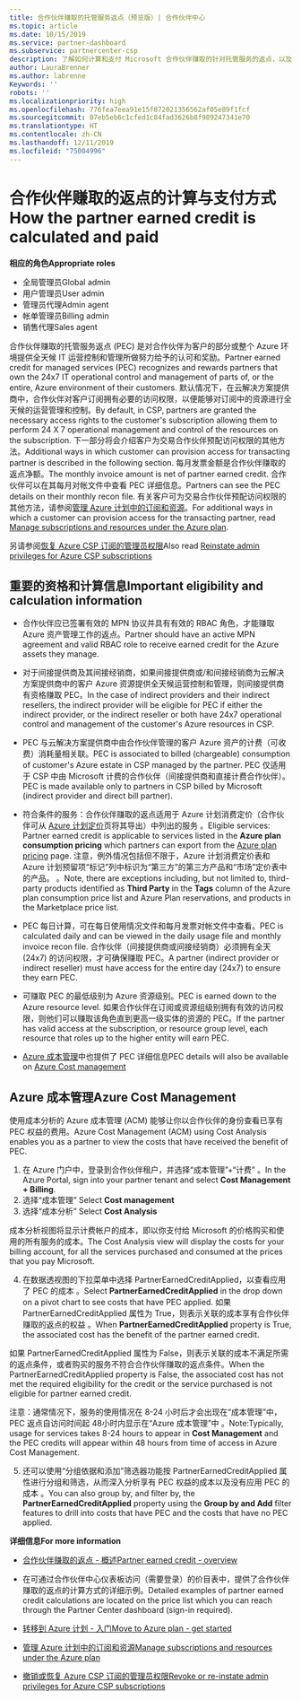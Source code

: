 ```yaml
---
title: 合作伙伴赚取的托管服务返点（预览版）| 合作伙伴中心
ms.topic: article
ms.date: 10/15/2019
ms.service: partner-dashboard
ms.subservice: partnercenter-csp
description: 了解如何计算和支付 Microsoft 合作伙伴赚取的针对托管服务的返点，以及如何确保你有资格赚取它们。
author: LauraBrenner
ms.author: labrenne
Keywords: ''
robots: ''
ms.localizationpriority: high
ms.openlocfilehash: 776fea7eea91e15f872021356562af05e89f1fcf
ms.sourcegitcommit: 07eb5eb6c1cfed1c84fad3626b8f989247341e70
ms.translationtype: HT
ms.contentlocale: zh-CN
ms.lasthandoff: 12/11/2019
ms.locfileid: "75004996"
---
```

# <a name="how-the-partner-earned-credit-is-calculated-and-paid"></a><span data-ttu-id="2fd58-103">合作伙伴赚取的返点的计算与支付方式</span><span class="sxs-lookup"><span data-stu-id="2fd58-103">How the partner earned credit is calculated and paid</span></span>

<span data-ttu-id="2fd58-104">**相应的角色**</span><span class="sxs-lookup"><span data-stu-id="2fd58-104">**Appropriate roles**</span></span>
-   <span data-ttu-id="2fd58-105">全局管理员</span><span class="sxs-lookup"><span data-stu-id="2fd58-105">Global admin</span></span>
-   <span data-ttu-id="2fd58-106">用户管理员</span><span class="sxs-lookup"><span data-stu-id="2fd58-106">User admin</span></span>
-   <span data-ttu-id="2fd58-107">管理员代理</span><span class="sxs-lookup"><span data-stu-id="2fd58-107">Admin agent</span></span>
-   <span data-ttu-id="2fd58-108">帐单管理员</span><span class="sxs-lookup"><span data-stu-id="2fd58-108">Billing admin</span></span>
-   <span data-ttu-id="2fd58-109">销售代理</span><span class="sxs-lookup"><span data-stu-id="2fd58-109">Sales agent</span></span>

<span data-ttu-id="2fd58-110">合作伙伴赚取的托管服务返点 (PEC) 是对合作伙伴为客户的部分或整个 Azure 环境提供全天候 IT 运营控制和管理所做努力给予的认可和奖励。</span><span class="sxs-lookup"><span data-stu-id="2fd58-110">Partner earned credit for managed services (PEC) recognizes and rewards partners that own the 24x7 IT operational control and management of parts of, or the entire, Azure environment of their customers.</span></span> <span data-ttu-id="2fd58-111">默认情况下，在云解决方案提供商中，合作伙伴对客户订阅拥有必要的访问权限，以便能够对订阅中的资源进行全天候的运营管理和控制。</span><span class="sxs-lookup"><span data-stu-id="2fd58-111">By default, in CSP, partners are granted the necessary access rights to the customer's subscription allowing them to perform 24 X 7 operational management and control of the resources on the subscription.</span></span> <span data-ttu-id="2fd58-112">下一部分将会介绍客户为交易合作伙伴预配访问权限的其他方法。</span><span class="sxs-lookup"><span data-stu-id="2fd58-112">Additional ways in which customer can provision access for transacting partner is described in the following section.</span></span> <span data-ttu-id="2fd58-113">每月发票金额是合作伙伴赚取的返点净额。</span><span class="sxs-lookup"><span data-stu-id="2fd58-113">The monthly invoice amount is net of partner earned credit.</span></span> <span data-ttu-id="2fd58-114">合作伙伴可以在其每月对帐文件中查看 PEC 详细信息。</span><span class="sxs-lookup"><span data-stu-id="2fd58-114">Partners can see the PEC details on their monthly recon file.</span></span> <span data-ttu-id="2fd58-115">有关客户可为交易合作伙伴预配访问权限的其他方法，请参阅[管理 Azure 计划中的订阅和资源](azure-plan-manage.md)。</span><span class="sxs-lookup"><span data-stu-id="2fd58-115">For additional ways in which a customer can provision access for the transacting partner, read [Manage subscriptions and resources under the Azure plan](azure-plan-manage.md).</span></span>

<span data-ttu-id="2fd58-116">另请参阅[恢复 Azure CSP 订阅的管理员权限](revoke-reinstate-csp.md)</span><span class="sxs-lookup"><span data-stu-id="2fd58-116">Also read [Reinstate admin privileges for Azure CSP subscriptions](revoke-reinstate-csp.md)</span></span>

## <a name="important-eligibility-and-calculation-information"></a><span data-ttu-id="2fd58-117">重要的资格和计算信息</span><span class="sxs-lookup"><span data-stu-id="2fd58-117">Important eligibility and calculation information</span></span>

- <span data-ttu-id="2fd58-118">合作伙伴应已签署有效的 MPN 协议并具有有效的 RBAC 角色，才能赚取 Azure 资产管理工作的返点。</span><span class="sxs-lookup"><span data-stu-id="2fd58-118">Partner should have an active MPN agreement and valid RBAC role to receive earned credit for the Azure assets they manage.</span></span> 

- <span data-ttu-id="2fd58-119">对于间接提供商及其间接经销商，如果间接提供商或/和间接经销商为云解决方案提供商中的客户 Azure 资源提供全天候运营控制和管理，则间接提供商有资格赚取 PEC。</span><span class="sxs-lookup"><span data-stu-id="2fd58-119">In the case of indirect providers and their indirect resellers, the indirect provider will be eligible for PEC if either the indirect provider, or the indirect reseller or both have 24x7 operational control and management of the customer's Azure resources in CSP.</span></span>

- <span data-ttu-id="2fd58-120">PEC 与云解决方案提供商中由合作伙伴管理的客户 Azure 资产的计费（可收费）消耗量相关联。</span><span class="sxs-lookup"><span data-stu-id="2fd58-120">PEC is associated to billed (chargeable) consumption of customer's Azure estate in CSP managed by the partner.</span></span> <span data-ttu-id="2fd58-121">PEC 仅适用于 CSP 中由 Microsoft 计费的合作伙伴（间接提供商和直接计费合作伙伴）。</span><span class="sxs-lookup"><span data-stu-id="2fd58-121">PEC is made available only to partners in CSP billed by Microsoft (indirect provider and direct bill partner).</span></span> 

- <span data-ttu-id="2fd58-122">符合条件的服务：合作伙伴赚取的返点适用于 Azure 计划消费定价（合作伙伴可从 [Azure 计划定价](https://partner.microsoft.com/commerce/sales)页将其导出）中列出的服务  。</span><span class="sxs-lookup"><span data-stu-id="2fd58-122">Eligible services: Partner earned credit is applicable to services listed in the **Azure plan consumption pricing** which partners can export from the [Azure plan pricing](https://partner.microsoft.com/commerce/sales) page.</span></span> <span data-ttu-id="2fd58-123">注意，例外情况包括但不限于，Azure 计划消费定价表和 Azure 计划预留项“标记”列中标识为“第三方”的第三方产品和“市场”定价表中的产品。   。</span><span class="sxs-lookup"><span data-stu-id="2fd58-123">Note, there are exceptions including, but not limited to, third-party products identified as **Third Party** in  the **Tags** column of the Azure plan consumption price list and Azure Plan reservations, and products in the Marketplace price list.</span></span>

- <span data-ttu-id="2fd58-124">PEC 每日计算，可在每日使用情况文件和每月发票对帐文件中查看。</span><span class="sxs-lookup"><span data-stu-id="2fd58-124">PEC is calculated daily and can be viewed in the daily usage file and monthly invoice recon file.</span></span> <span data-ttu-id="2fd58-125">合作伙伴（间接提供商或间接经销商）必须拥有全天 (24x7) 的访问权限，才可确保赚取 PEC。</span><span class="sxs-lookup"><span data-stu-id="2fd58-125">A partner (indirect provider or indirect reseller) must have access for the entire day (24x7) to ensure they earn PEC.</span></span>  

- <span data-ttu-id="2fd58-126">可赚取 PEC 的最低级别为 Azure 资源级别。</span><span class="sxs-lookup"><span data-stu-id="2fd58-126">PEC is earned down to the Azure resource level.</span></span> <span data-ttu-id="2fd58-127">如果合作伙伴在订阅或资源组级别拥有有效的访问权限，则他们可以赚取该角色直到更高一级实体的资源的 PEC。</span><span class="sxs-lookup"><span data-stu-id="2fd58-127">If the partner has valid access at the subscription, or resource group level, each resource that roles up to the higher entity will earn PEC.</span></span>  

- <span data-ttu-id="2fd58-128">[Azure 成本管理](https://go.microsoft.com/fwlink/?linkid=2106482)中也提供了 PEC 详细信息</span><span class="sxs-lookup"><span data-stu-id="2fd58-128">PEC details will also be available on [Azure Cost management](https://go.microsoft.com/fwlink/?linkid=2106482)</span></span>

## <a name="azure-cost-management"></a><span data-ttu-id="2fd58-129">Azure 成本管理</span><span class="sxs-lookup"><span data-stu-id="2fd58-129">Azure Cost Management</span></span>

 <span data-ttu-id="2fd58-130">使用成本分析的 Azure 成本管理 (ACM) 能够让你以合作伙伴的身份查看已享有 PEC 权益的费用。</span><span class="sxs-lookup"><span data-stu-id="2fd58-130">Azure Cost Management (ACM) using Cost Analysis enables you as a partner to view the costs that have received the benefit of PEC.</span></span>  

1. <span data-ttu-id="2fd58-131">在 Azure 门户中，登录到合作伙伴租户，并选择“成本管理”+“计费”  。</span><span class="sxs-lookup"><span data-stu-id="2fd58-131">In the Azure Portal, sign into your partner tenant and select **Cost Management + Billing**.</span></span>
2.  <span data-ttu-id="2fd58-132">选择“成本管理” </span><span class="sxs-lookup"><span data-stu-id="2fd58-132">Select **Cost management**</span></span>
3.  <span data-ttu-id="2fd58-133">选择“成本分析” </span><span class="sxs-lookup"><span data-stu-id="2fd58-133">Select **Cost Analysis**</span></span>

<span data-ttu-id="2fd58-134">成本分析视图将显示计费帐户的成本，即以你支付给 Microsoft 的价格购买和使用的所有服务的成本。</span><span class="sxs-lookup"><span data-stu-id="2fd58-134">The Cost Analysis view will display the costs for your billing account, for all the services purchased and consumed at the prices that you pay Microsoft.</span></span>

4.  <span data-ttu-id="2fd58-135">在数据透视图的下拉菜单中选择 PartnerEarnedCreditApplied，以查看应用了 PEC 的成本  。</span><span class="sxs-lookup"><span data-stu-id="2fd58-135">Select **PartnerEarnedCreditApplied** in the drop down on a pivot chart to see costs that have PEC applied.</span></span> <span data-ttu-id="2fd58-136">如果 PartnerEarnedCreditApplied 属性为 True，则表示关联的成本享有合作伙伴赚取的返点的权益  。</span><span class="sxs-lookup"><span data-stu-id="2fd58-136">When **PartnerEarnedCreditApplied** property is True, the associated cost has the benefit of the partner earned credit.</span></span> 

<span data-ttu-id="2fd58-137">如果 PartnerEarnedCreditApplied 属性为 False，则表示关联的成本不满足所需的返点条件，或者购买的服务不符合合作伙伴赚取的返点条件。</span><span class="sxs-lookup"><span data-stu-id="2fd58-137">When the PartnerEarnedCreditApplied property is False, the associated cost has not met the required eligibility for the credit or the service purchased is not eligible for partner earned credit.</span></span>

<span data-ttu-id="2fd58-138">注意：通常情况下，服务的使用情况在 8-24 小时后才会出现在“成本管理”中，PEC 返点自访问时间起 48小时内显示在“Azure 成本管理”中  。</span><span class="sxs-lookup"><span data-stu-id="2fd58-138">Note:Typically, usage for services takes 8-24 hours to appear in **Cost Management** and the PEC credits will appear within 48 hours from time of access in Azure Cost Management.</span></span>

5. <span data-ttu-id="2fd58-139">还可以使用“分组依据和添加”筛选器功能按 PartnerEarnedCreditApplied 属性进行分组和筛选，从而深入分析享有 PEC 权益的成本以及没有应用 PEC 的成本   。</span><span class="sxs-lookup"><span data-stu-id="2fd58-139">You can also group by, and filter by, the **PartnerEarnedCreditApplied** property using the **Group by and Add** filter features to drill into costs that have PEC and the costs that have no PEC applied.</span></span>

 <span data-ttu-id="2fd58-140">**详细信息**</span><span class="sxs-lookup"><span data-stu-id="2fd58-140">**For more information**</span></span>

- [<span data-ttu-id="2fd58-141">合作伙伴赚取的返点 - 概述</span><span class="sxs-lookup"><span data-stu-id="2fd58-141">Partner earned credit - overview</span></span>](partner-earned-credit.md)

- <span data-ttu-id="2fd58-142">在可通过合作伙伴中心仪表板访问（需要登录）的价目表中，提供了合作伙伴赚取的返点的计算方式的详细示例。</span><span class="sxs-lookup"><span data-stu-id="2fd58-142">Detailed examples of partner earned credit calculations are located on the price list which you can reach through the Partner Center dashboard (sign-in required).</span></span>

- [<span data-ttu-id="2fd58-143">转移到 Azure 计划 - 入门</span><span class="sxs-lookup"><span data-stu-id="2fd58-143">Move to Azure plan - get started</span></span>](azure-plan-get-started.md)

- [<span data-ttu-id="2fd58-144">管理 Azure 计划中的订阅和资源</span><span class="sxs-lookup"><span data-stu-id="2fd58-144">Manage subscriptions and resources under the Azure plan</span></span>](azure-plan-manage.md)

- [<span data-ttu-id="2fd58-145">撤销或恢复 Azure CSP 订阅的管理员权限</span><span class="sxs-lookup"><span data-stu-id="2fd58-145">Revoke or re-instate admin privileges for Azure CSP subscriptions  </span></span>](revoke-reinstate-csp.md)

